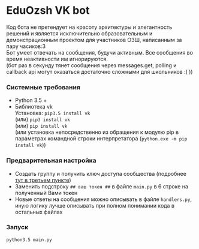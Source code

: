# EduOzsh VK bot
Код бота не претендует на красоту архитектуры и элегантность решений и является исключительно образовательным и демонстрационным проектом для участников ОЗШ, написанным за пару часиков:3  
Бот умеет отвечать на сообщения, будучи активным. Все сообщения во время неактивности им игнорируются.  
(бот раз в секунду тянет сообщения через messages.get, polling и callback api могут оказаться достаточно сложными для школьников :( ))

### Системные требования

- Python 3.5 +
- Библиотека vk  
Установка: `pip3.5 install vk`  
(или) `pip3 install vk`  
(или) `pip install vk`  
(или установка непосредственно из обращения к модулю pip в параметрах командной строки интерпретатора (`python.exe -m pip install vk`))

### Предварительная настройка

- Создать группу и получить ключ доступа сообщества (подробнее [тут в третьем пункте](https://vk.com/dev/access_token?f=2.%20%D0%9A%D0%BB%D1%8E%D1%87%20%D0%B4%D0%BE%D1%81%D1%82%D1%83%D0%BF%D0%B0%20%D1%81%D0%BE%D0%BE%D0%B1%D1%89%D0%B5%D1%81%D1%82%D0%B2%D0%B0))
- Заменить подстроку `## ваш токен ##` в файле `main.py` в 6 строке на полученный Вами токен
- Новые ответы на сообщения можно описывать в файле `handlers.py`, иную логику лучше описывать при полном понимании кода в остальных файлах

### Запуск

`python3.5 main.py`



